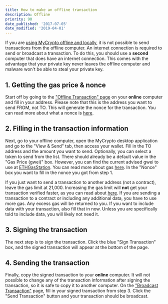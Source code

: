 ```yaml
---
title: How to make an offline transaction
description: Offline
priority: 90
date_published: '2017-07-05'
date_modified: '2019-04-01'
---
```


If you are [using MyCrypto offline and locally](/how-to/offline/how-to-run-mycrypto-offline-and-locally), it is not possible to send transactions from the offline computer. An internet connection is required to send or broadcast a transaction. To do this, you should use a **second** computer that does have an internet connection. This comes with the advantage that your private key never leaves the offline computer and malware won't be able to steal your private key.

## 1. Getting the gas price & nonce

Start off by going to the ["Offline Transaction" page](https://legacy.mycrypto.com/#offline-transaction) on your **online** computer and fill in your address. Please note that this is the address you want to send FROM, not TO. This will generate the nonce for the transaction. You can read more about what a nonce is [here](/general-knowledge/ethereum-blockchain/what-is-nonce).

## 2. Filling in the transaction information

Next, go to your offline computer, open the MyCrypto desktop application and go to the "View & Send" tab, then access your wallet. Fill in the TO address and the amount you want to send. Optionally, you can select a token to send from the list. There should already be a default value in the "Gas Price (gwei)" box. However, you can find the current advised gwei to use at [ETHGasStation](https://www.ethgasstation.info/). You can read more about gas [here](/general-knowledge/ethereum-blockchain/what-is-gas). In the "Nonce" box you want to fill in the nonce you got from step 1.

If you just want to send a transaction to another address (not a contract), leave the gas limit at 21,000. Increasing the gas limit will **not** get your transaction verified faster, as you can read about [here](/general-knowledge/ethereum-blockchain/what-is-gas). If you are sending a transaction to a contract or including any additional data, you have to use more gas. Any excess gas will be returned to you. If you want to include data with your transaction, also fill that in now. Unless you are specifically told to include data, you will likely not need it.

## 3. Signing the transaction

The next step is to sign the transaction. Click the blue "Sign Transaction" box, and the signed transaction will appear at the bottom of the page.

## 4. Sending the transaction

Finally, copy the signed transaction to your **online** computer. It will not possible to change any of the transaction information after signing the transaction, so it is safe to copy it to another computer. On the ["Broadcast Transaction"](https://mycrypto.com/pushTx) page, fill in your signed transaction from step 3. Click the "Send Transaction" button and your transaction should be broadcast.
